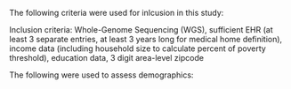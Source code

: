 The following criteria were used for inlcusion in this study:

Inclusion criteria: Whole-Genome Sequencing (WGS), sufficient EHR (at least 3 separate entries, at least 3 years long for medical home definition), income data (including household size to calculate percent of poverty threshold), education data, 3 digit area-level zipcode 

The following were used to assess demographics:
